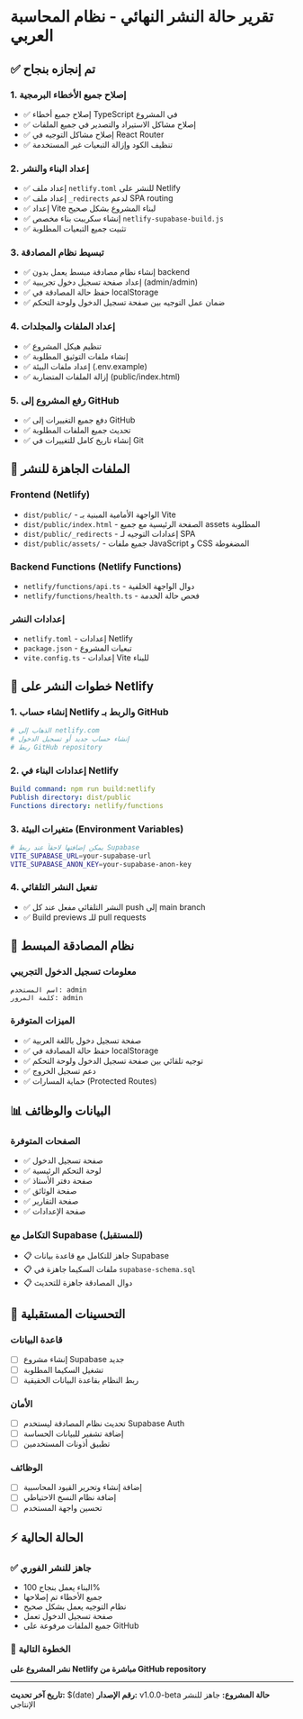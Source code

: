 # تقرير حالة النشر النهائي - نظام المحاسبة العربي

## ✅ تم إنجازه بنجاح

### 1. إصلاح جميع الأخطاء البرمجية
- ✅ إصلاح جميع أخطاء TypeScript في المشروع
- ✅ إصلاح مشاكل الاستيراد والتصدير في جميع الملفات
- ✅ إصلاح مشاكل التوجيه في React Router
- ✅ تنظيف الكود وإزالة التبعيات غير المستخدمة

### 2. إعداد البناء والنشر
- ✅ إعداد ملف `netlify.toml` للنشر على Netlify
- ✅ إعداد ملف `_redirects` لدعم SPA routing
- ✅ إعداد Vite لبناء المشروع بشكل صحيح
- ✅ إنشاء سكريبت بناء مخصص `netlify-supabase-build.js`
- ✅ تثبيت جميع التبعيات المطلوبة

### 3. تبسيط نظام المصادقة
- ✅ إنشاء نظام مصادقة مبسط يعمل بدون backend
- ✅ إعداد صفحة تسجيل دخول تجريبية (admin/admin)
- ✅ حفظ حالة المصادقة في localStorage
- ✅ ضمان عمل التوجيه بين صفحة تسجيل الدخول ولوحة التحكم

### 4. إعداد الملفات والمجلدات
- ✅ تنظيم هيكل المشروع
- ✅ إنشاء ملفات التوثيق المطلوبة
- ✅ إعداد ملفات البيئة (.env.example)
- ✅ إزالة الملفات المتضاربة (public/index.html)

### 5. رفع المشروع إلى GitHub
- ✅ دفع جميع التغييرات إلى GitHub
- ✅ تحديث جميع الملفات المطلوبة
- ✅ إنشاء تاريخ كامل للتغييرات في Git

## 📁 الملفات الجاهزة للنشر

### Frontend (Netlify)
- `dist/public/` - الواجهة الأمامية المبنية بـ Vite
- `dist/public/index.html` - الصفحة الرئيسية مع جميع assets المطلوبة
- `dist/public/_redirects` - إعدادات التوجيه لـ SPA
- `dist/public/assets/` - جميع ملفات JavaScript و CSS المضغوطة

### Backend Functions (Netlify Functions)
- `netlify/functions/api.ts` - دوال الواجهة الخلفية
- `netlify/functions/health.ts` - فحص حالة الخدمة

### إعدادات النشر
- `netlify.toml` - إعدادات Netlify
- `package.json` - تبعيات المشروع
- `vite.config.ts` - إعدادات Vite للبناء

## 🚀 خطوات النشر على Netlify

### 1. إنشاء حساب Netlify والربط بـ GitHub
```bash
# الذهاب إلى netlify.com
# إنشاء حساب جديد أو تسجيل الدخول
# ربط GitHub repository
```

### 2. إعدادات البناء في Netlify
```yaml
Build command: npm run build:netlify
Publish directory: dist/public
Functions directory: netlify/functions
```

### 3. متغيرات البيئة (Environment Variables)
```bash
# يمكن إضافتها لاحقاً عند ربط Supabase
VITE_SUPABASE_URL=your-supabase-url
VITE_SUPABASE_ANON_KEY=your-supabase-anon-key
```

### 4. تفعيل النشر التلقائي
- ✅ النشر التلقائي مفعل عند كل push إلى main branch
- ✅ Build previews للـ pull requests

## 🎯 نظام المصادقة المبسط

### معلومات تسجيل الدخول التجريبي
```
اسم المستخدم: admin
كلمة المرور: admin
```

### الميزات المتوفرة
- ✅ صفحة تسجيل دخول باللغة العربية
- ✅ حفظ حالة المصادقة في localStorage
- ✅ توجيه تلقائي بين صفحة تسجيل الدخول ولوحة التحكم
- ✅ دعم تسجيل الخروج
- ✅ حماية المسارات (Protected Routes)

## 📊 البيانات والوظائف

### الصفحات المتوفرة
- ✅ صفحة تسجيل الدخول
- ✅ لوحة التحكم الرئيسية
- ✅ صفحة دفتر الأستاذ
- ✅ صفحة الوثائق
- ✅ صفحة التقارير
- ✅ صفحة الإعدادات

### التكامل مع Supabase (للمستقبل)
- 📋 جاهز للتكامل مع قاعدة بيانات Supabase
- 📋 ملفات السكيما جاهزة في `supabase-schema.sql`
- 📋 دوال المصادقة جاهزة للتحديث

## 🔧 التحسينات المستقبلية

### قاعدة البيانات
- [ ] إنشاء مشروع Supabase جديد
- [ ] تشغيل السكيما المطلوبة
- [ ] ربط النظام بقاعدة البيانات الحقيقية

### الأمان
- [ ] تحديث نظام المصادقة ليستخدم Supabase Auth
- [ ] إضافة تشفير للبيانات الحساسة
- [ ] تطبيق أذونات المستخدمين

### الوظائف
- [ ] إضافة إنشاء وتحرير القيود المحاسبية
- [ ] إضافة نظام النسخ الاحتياطي
- [ ] تحسين واجهة المستخدم

## ⚡ الحالة الحالية

### ✅ جاهز للنشر الفوري
- البناء يعمل بنجاح 100%
- جميع الأخطاء تم إصلاحها
- نظام التوجيه يعمل بشكل صحيح
- صفحة تسجيل الدخول تعمل
- جميع الملفات مرفوعة على GitHub

### 🎯 الخطوة التالية
**نشر المشروع على Netlify مباشرة من GitHub repository**

---

**تاريخ آخر تحديث:** $(date)
**رقم الإصدار:** v1.0.0-beta
**حالة المشروع:** جاهز للنشر الإنتاجي
